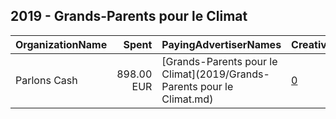 ## 2019 - Grands-Parents pour le Climat 
|OrganizationName|Spent|PayingAdvertiserNames|CreativeUrls|Impressions|Genders|AgeBrackets|CountryCodes|BillingAddresses|CandidateBallotInformation|
|:---|---:|:---|:---|---:|:---|:---|:---|:---|:---|
|Parlons Cash|898.00 EUR|[Grands-Parents pour le Climat](2019/Grands-Parents pour le Climat.md)|[0](https://www.snap.com/political-ads/asset/3a0729202ce2bf5a11c3fd08fbb0aa7bd695154493545daccb3c204cf90a8214?mediaType=mp4)|805,894|||switzerland|"Rue Etraz 4,Lausanne,1003,CH"|Jacques Dubochet|

